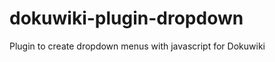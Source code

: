 dokuwiki-plugin-dropdown
========================

Plugin to create dropdown menus with javascript for Dokuwiki